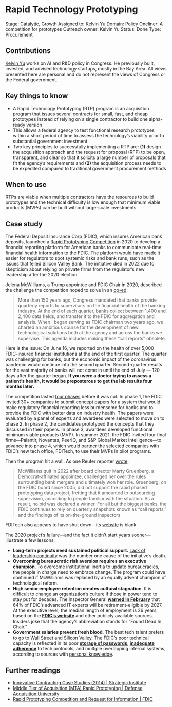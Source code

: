 # Rapid Technology Prototyping

Stage: Catalytic, Growth
Assigned to: Kelvin Yu
Domain: Policy
Oneliner: A competition for prototypes
Outreach owner: Kelvin Yu
Status: Done
Type: Procurement

## Contributions

[Kelvin Yu](https://www.kelv.me/) works on AI and R&D policy in Congress. He previously built, invested, and advised technology startups, mostly in the Bay Area. All views presented here are personal and do not represent the views of Congress or the Federal government.

## Key things to know

- A Rapid Technology Prototyping (RTP) program is an acquisition program that issues several contracts for small, fast, and cheap prototypes instead of relying on a single contractor to build one alpha-ready version
- This allows a federal agency to test functional research prototypes within a short period of time to assess the technology’s viability prior to substantial government investment
- Two key principles to successfully implementing a RTP are: **(1)** design the acquisition approach and the request for proposal (RFP) to be open, transparent, and clear so that it solicits a large number of proposals that fit the agency’s requirements and ********(2)******** the acquisition process needs to be expedited compared to traditional government procurement methods

## When to use

RTPs are viable when multiple contractors have the resources to build prototypes and the technical difficulty is low enough that minimum viable products (MVPs) can be built without large-scale investments.

## Case study

The Federal Deposit Insurance Corp (FDIC), which insures American bank deposits, launched a [Rapid Prototyping Competition](https://www.fdic.gov/about/advisory-committees/state-regulators/2020-10-14-agenda/2020-10-14-rapid-prototyping.pdf) in 2020 to develop a financial reporting platform for American banks to communicate real-time financial health information to the FDIC. The platform would have made it easier for regulators to spot systemic risks and bank runs, such as the issues that felled Silicon Valley Bank. The initiative died in 2022 due to skepticism about relying on private firms from the regulator’s new leadership after the 2020 election.

Jelena McWilliams, a Trump appointee and FDIC Chair in 2020, described the challenge the competition hoped to solve in an [op-ed](https://www.fdic.gov/news/editorials/call-report-makeover.html):

> More than 150 years ago, Congress mandated that banks provide quarterly reports to supervisors on the financial health of the banking industry. At the end of each quarter, banks collect between 1,400 and 2,400 data fields, and transfer it to the FDIC for aggregation and analysis. When I began serving as FDIC chairman two years ago, we charted an ambitious course for the development of new technological solutions both at the agency and across the banks we supervise. This agenda includes making these “call reports” obsolete.

Here is the issue: On June 16, we reported on the health of over 5,000 FDIC-insured financial institutions at the end of the first quarter. The quarter was challenging for banks, but the economic impact of the coronavirus pandemic would continue into the second quarter. Second-quarter results for the vast majority of banks will not come in until the end of July — 120 days after the quarter began. **If you were a doctor trying to assess a patient’s health, it would be preposterous to get the lab results four months later.**
> 

The competition lasted [four phases](https://www.jdsupra.com/legalnews/the-fdic-s-focus-on-regulatory-9202238/) before it was cut. In phase 1, the FDIC invited 30+ companies to submit concept papers for a system that would make regulatory financial reporting less burdensome for banks and to provide the FDIC with better data on industry health. The papers were evaluated by a panel of experts and awardees were selected to move on to phase 2. In phase 2, the candidates prototyped the concepts that they discussed in their papers. In phase 3, awardees developed functional minimum viable products (MVP). In summer 2021, the FDIC invited four final firms—Palantir, Novantas, PeerIQ, and S&P Global Market Intelligence—to advance into phase 4, which would partner the selected companies with FDIC’s new tech office, FDITech, to use their MVPs in pilot programs.

Then the program hit a wall. As one Reuter reporter [wrote](https://www.reuters.com/breakingviews/how-fdic-dropped-ball-picked-up-tab-2023-04-04/):

> McWilliams quit in 2022 after board director Marty Gruenberg, a Democrat-affiliated appointee, challenged her over the rules surrounding bank mergers and ultimately won her role. Gruenberg, on the FDIC board since 2005, did not support the rapid phased prototyping data project, fretting that it amounted to outsourcing supervision, according to people familiar with the situation. As a result, no bid was declared a winner. For all but the biggest banks, the FDIC continues to rely on quarterly snapshots known as “call reports,” and the findings of its on-the-ground inspectors.
> 

FDITech also appears to have shut down—its [website](https://www.fdic.gov/fditech/index.html) is blank.

The 2020 project’s failure—and the fact it didn’t start years sooner—illustrate a few lessons:

- ********************Long-term projects need sustained political support.******************** [Lack of leadership continuity](https://www.nytimes.com/2021/12/31/business/jelena-mcwilliams-fdic-bank-regulator-resigns.html) was the number one cause of the initiative’s death.
- ******************************************************Overcoming bureaucratic risk aversion requires an executive champion******************************************************. To overcome institutional inertia to update bureaucracies, the people in charge need to embrace change. The program could have continued if McWilliams was replaced by an equally advent champion of technological reform.
- ****************************************High senior employee retention creates cultural stagnation****************************************. It is difficult to change an organization’s culture if those in power tend to stay put for decades. The Inspector General **[warned in February](https://www.fdicoig.gov/sites/default/files/reports/2023-02/TMPC%20Final%202-16-23_0.pdf)** that 64% of FDIC’s advanced IT experts will be retirement-eligible by 2027. At the executive level, the median length of employment is 26 years, based on the **[FDIC’s website](https://www.fdic.gov/about/leadership/)** and other publicly available sources. Insiders joke that the agency’s abbreviation stands for “Found Dead In Chair.”
- **********************Government salaries prevent fresh blood**********************. The best tech talent prefers to go to Wall Street and Silicon Valley. The FDIC’s poor technical capacity is reflected in its poor **[storage of passwords](https://www.fdicoig.gov/news/summary-announcements/fdics-security-controls-over-microsoft-windows-active-directory)**, **[inadequate adherence](https://www.fdicoig.gov/sites/default/files/reports/2023-02/AUD-23-001.pdf)** to tech protocols, and multiple overlapping internal systems, according to sources with [personal knowledge](https://www.reuters.com/breakingviews/how-fdic-dropped-ball-picked-up-tab-2023-04-04/#:~:text=say%20sources%20with-,personal%20knowledge,-%2C%20with%20multiple%20overlapping).

## Further readings

- [Innovative Contracting Case Studies (2014) | Strategic Institute](https://strategicinstitute.org/wp-content/uploads/2016/12/innovative_contracting_case_studies_2014_-_august.pdf)
- [Middle Tier of Acquisition (MTA) Rapid Prototyping | Defense Acquisition University](https://aaf.dau.edu/aaf/mta/prototyping/)
- [Rapid Prototyping Competition and Request for Information | FDIC](https://www.fdic.gov/about/advisory-committees/state-regulators/2020-10-14-agenda/2020-10-14-rapid-prototyping.pdf)